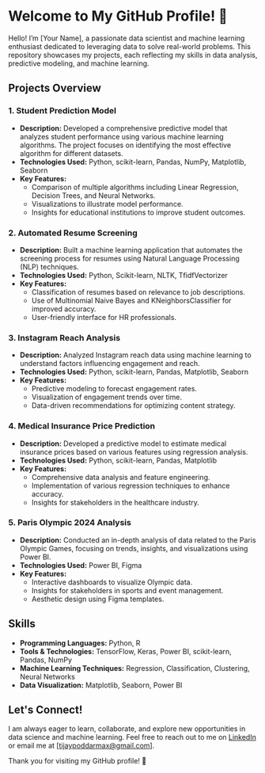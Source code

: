 # Welcome to My GitHub Profile! 👋

Hello! I’m [Your Name], a passionate data scientist and machine learning enthusiast dedicated to leveraging data to solve real-world problems. This repository showcases my projects, each reflecting my skills in data analysis, predictive modeling, and machine learning.

## Projects Overview

### 1. Student Prediction Model
- **Description:** Developed a comprehensive predictive model that analyzes student performance using various machine learning algorithms. The project focuses on identifying the most effective algorithm for different datasets.
- **Technologies Used:** Python, scikit-learn, Pandas, NumPy, Matplotlib, Seaborn
- **Key Features:**
  - Comparison of multiple algorithms including Linear Regression, Decision Trees, and Neural Networks.
  - Visualizations to illustrate model performance.
  - Insights for educational institutions to improve student outcomes.

### 2. Automated Resume Screening
- **Description:** Built a machine learning application that automates the screening process for resumes using Natural Language Processing (NLP) techniques.
- **Technologies Used:** Python, Scikit-learn, NLTK, TfidfVectorizer
- **Key Features:**
  - Classification of resumes based on relevance to job descriptions.
  - Use of Multinomial Naive Bayes and KNeighborsClassifier for improved accuracy.
  - User-friendly interface for HR professionals.

### 3. Instagram Reach Analysis
- **Description:** Analyzed Instagram reach data using machine learning to understand factors influencing engagement and reach.
- **Technologies Used:** Python, scikit-learn, Pandas, Matplotlib, Seaborn
- **Key Features:**
  - Predictive modeling to forecast engagement rates.
  - Visualization of engagement trends over time.
  - Data-driven recommendations for optimizing content strategy.

### 4. Medical Insurance Price Prediction
- **Description:** Developed a predictive model to estimate medical insurance prices based on various features using regression analysis.
- **Technologies Used:** Python, scikit-learn, Pandas, Matplotlib
- **Key Features:**
  - Comprehensive data analysis and feature engineering.
  - Implementation of various regression techniques to enhance accuracy.
  - Insights for stakeholders in the healthcare industry.

### 5. Paris Olympic 2024 Analysis
- **Description:** Conducted an in-depth analysis of data related to the Paris Olympic Games, focusing on trends, insights, and visualizations using Power BI.
- **Technologies Used:** Power BI, Figma
- **Key Features:**
  - Interactive dashboards to visualize Olympic data.
  - Insights for stakeholders in sports and event management.
  - Aesthetic design using Figma templates.

## Skills
- **Programming Languages:** Python, R
- **Tools & Technologies:** TensorFlow, Keras, Power BI, scikit-learn, Pandas, NumPy
- **Machine Learning Techniques:** Regression, Classification, Clustering, Neural Networks
- **Data Visualization:** Matplotlib, Seaborn, Power BI

## Let's Connect!
I am always eager to learn, collaborate, and explore new opportunities in data science and machine learning. Feel free to reach out to me on [LinkedIn](https://www.linkedin.com/in/tijay-poddar-a06a6a27a/) or email me at [tijaypoddarmax@gmail.com].

Thank you for visiting my GitHub profile! 🌟
